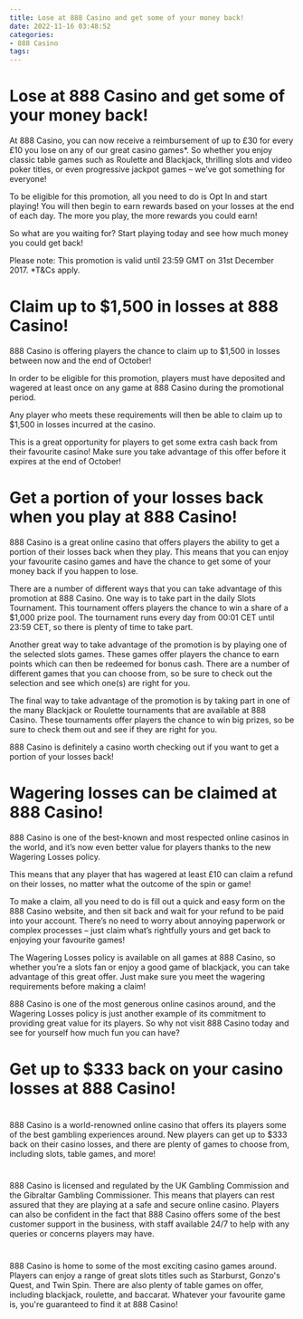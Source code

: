 ```yaml
---
title: Lose at 888 Casino and get some of your money back!
date: 2022-11-16 03:48:52
categories:
- 888 Casino
tags:
---
```



#  Lose at 888 Casino and get some of your money back!

At 888 Casino, you can now receive a reimbursement of up to £30 for every £10 you lose on any of our great casino games*. So whether you enjoy classic table games such as Roulette and Blackjack, thrilling slots and video poker titles, or even progressive jackpot games – we’ve got something for everyone!

To be eligible for this promotion, all you need to do is Opt In and start playing! You will then begin to earn rewards based on your losses at the end of each day. The more you play, the more rewards you could earn!

So what are you waiting for? Start playing today and see how much money you could get back!

Please note: This promotion is valid until 23:59 GMT on 31st December 2017. *T&Cs apply.

#  Claim up to $1,500 in losses at 888 Casino!

888 Casino is offering players the chance to claim up to $1,500 in losses between now and the end of October!

In order to be eligible for this promotion, players must have deposited and wagered at least once on any game at 888 Casino during the promotional period.

Any player who meets these requirements will then be able to claim up to $1,500 in losses incurred at the casino.

This is a great opportunity for players to get some extra cash back from their favourite casino! Make sure you take advantage of this offer before it expires at the end of October!

#  Get a portion of your losses back when you play at 888 Casino!

888 Casino is a great online casino that offers players the ability to get a portion of their losses back when they play. This means that you can enjoy your favourite casino games and have the chance to get some of your money back if you happen to lose.

There are a number of different ways that you can take advantage of this promotion at 888 Casino. One way is to take part in the daily Slots Tournament. This tournament offers players the chance to win a share of a $1,000 prize pool. The tournament runs every day from 00:01 CET until 23:59 CET, so there is plenty of time to take part.

Another great way to take advantage of the promotion is by playing one of the selected slots games. These games offer players the chance to earn points which can then be redeemed for bonus cash. There are a number of different games that you can choose from, so be sure to check out the selection and see which one(s) are right for you.

The final way to take advantage of the promotion is by taking part in one of the many Blackjack or Roulette tournaments that are available at 888 Casino. These tournaments offer players the chance to win big prizes, so be sure to check them out and see if they are right for you.

888 Casino is definitely a casino worth checking out if you want to get a portion of your losses back!

#  Wagering losses can be claimed at 888 Casino!

888 Casino is one of the best-known and most respected online casinos in the world, and it’s now even better value for players thanks to the new Wagering Losses policy.

This means that any player that has wagered at least £10 can claim a refund on their losses, no matter what the outcome of the spin or game!

To make a claim, all you need to do is fill out a quick and easy form on the 888 Casino website, and then sit back and wait for your refund to be paid into your account. There’s no need to worry about annoying paperwork or complex processes – just claim what’s rightfully yours and get back to enjoying your favourite games!

The Wagering Losses policy is available on all games at 888 Casino, so whether you’re a slots fan or enjoy a good game of blackjack, you can take advantage of this great offer. Just make sure you meet the wagering requirements before making a claim!

888 Casino is one of the most generous online casinos around, and the Wagering Losses policy is just another example of its commitment to providing great value for its players. So why not visit 888 Casino today and see for yourself how much fun you can have?

#  Get up to $333 back on your casino losses at 888 Casino!

#

888 Casino is a world-renowned online casino that offers its players some of the best gambling experiences around. New players can get up to $333 back on their casino losses, and there are plenty of games to choose from, including slots, table games, and more!

#

888 Casino is licensed and regulated by the UK Gambling Commission and the Gibraltar Gambling Commissioner. This means that players can rest assured that they are playing at a safe and secure online casino. Players can also be confident in the fact that 888 Casino offers some of the best customer support in the business, with staff available 24/7 to help with any queries or concerns players may have.

# 

888 Casino is home to some of the most exciting casino games around. Players can enjoy a range of great slots titles such as Starburst, Gonzo's Quest, and Twin Spin. There are also plenty of table games on offer, including blackjack, roulette, and baccarat. Whatever your favourite game is, you're guaranteed to find it at 888 Casino!
